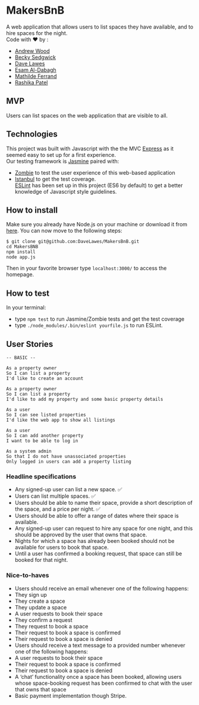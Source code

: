 # MakersBnB

A web application that allows users to list spaces they have available, and to hire spaces for the night.  
Code with :heart: by :  
- [Andrew Wood](https://github.com/andrewwood2)  
- [Becky Sedgwick](https://github.com/rebeccasedgwick)  
- [Dave Lawes](https://github.com/DaveLawes/)  
- [Esam Al-Dabagh](https://github.com/EsamAl-Dabagh)  
- [Mathilde Ferrand](https://github.com/ChocolatineMathou)  
- [Rashika Patel](https://github.com/cbp10)

## MVP

Users can list spaces on the web application that are visible to all.

## Technologies
This project was built with Javascript with the the MVC [Express](https://expressjs.com/) as it seemed easy to set up for a first experience.  
Our testing framework is [Jasmine](https://jasmine.github.io/) paired with:  
- [Zombie](http://zombie.js.org/) to test the user experience of this web-based application  
- [Istanbul](https://istanbul.js.org/) to get the test coverage.  
[ESLint](https://eslint.org/) has been set up in this project (ES6 by default) to get a better knowledge of Javascript style guidelines.

## How to install

Make sure you already have Node.js on your machine or download it from [here](https://nodejs.org/en/).
You can now move to the following steps:
```
$ git clone git@github.com:DaveLawes/MakersBnB.git  
cd MakersBNB  
npm install
node app.js
```
Then in your favorite browser type `localhost:3000/` to access the homepage.

## How to test
In your terminal:  
- type `npm test` to run Jasmine/Zombie tests and get the test coverage  
- type `./node_modules/.bin/eslint yourfile.js` to run ESLint.

## User Stories

```
-- BASIC --

As a property owner
So I can list a property
I'd like to create an account

As a property owner
So I can list a property
I'd like to add my property and some basic property details

As a user
So I can see listed properties
I'd like the web app to show all listings

As a user
So I can add another property
I want to be able to log in

As a system admin
So that I do not have unassociated properties
Only logged in users can add a property listing

```


### Headline specifications

- Any signed-up user can list a new space. :white_check_mark:
- Users can list multiple spaces. :white_check_mark:
- Users should be able to name their space, provide a short description of the space, and a price per night. :white_check_mark:
- Users should be able to offer a range of dates where their space is available.
- Any signed-up user can request to hire any space for one night, and this should be approved by the user that owns that space.
- Nights for which a space has already been booked should not be available for users to book that space.
- Until a user has confirmed a booking request, that space can still be booked for that night.

### Nice-to-haves

- Users should receive an email whenever one of the following happens:
 - They sign up
 - They create a space
 - They update a space
 - A user requests to book their space
 - They confirm a request
 - They request to book a space
 - Their request to book a space is confirmed
 - Their request to book a space is denied
- Users should receive a text message to a provided number whenever one of the following happens:
 - A user requests to book their space
 - Their request to book a space is confirmed
 - Their request to book a space is denied
- A ‘chat’ functionality once a space has been booked, allowing users whose space-booking request has been confirmed to chat with the user that owns that space
- Basic payment implementation though Stripe.
